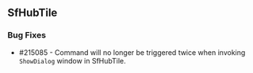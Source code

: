 ## SfHubTile

### Bug Fixes

* \#215085 - Command will no longer be triggered twice when invoking `ShowDialog` window in SfHubTile.
